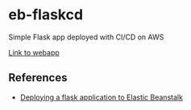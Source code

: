 
<!-- ![Build Status](https://codebuild.us-east-1.amazonaws.com/badges?uuid=eyJlbmNyeXB0ZWREYXRhIjoiV2NZMzJOWTlpUXU1UnRRT3dGVWZxRUVOdjU3LzJKbnNKcEpXVmNvTnRzb1Q3MXJiR3VHUS9kY2Y0M2VEL3Jvb2RMeFJBRlZleklMa3grbndGSlVkUFhrPSIsIml2UGFyYW1ldGVyU3BlYyI6IkNJKy8xeUFzTUxZOXduRTkiLCJtYXRlcmlhbFNldFNlcmlhbCI6MX0%3D&branch=main) -->
# eb-flaskcd
Simple Flask app deployed with CI/CD on AWS

[Link to webapp](http://ebcd-env.eba-yntuxe8z.us-east-1.elasticbeanstalk.com/)


## References
 - [Deploying a flask application to Elastic Beanstalk](https://docs.aws.amazon.com/elasticbeanstalk/latest/dg/create-deploy-python-flask.html)
